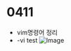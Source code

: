 # 0411

- vim명령어 정리
- -vi test
![Image](https://github.com/user-attachments/assets/88107277-09ac-47b8-b462-b470de62d438)

